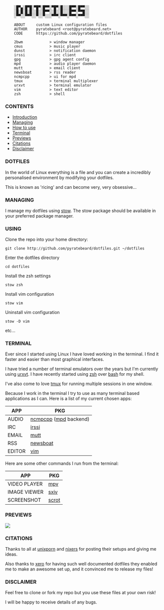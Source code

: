 ```

    ░█▀▄░█▀█░▀█▀░█▀▀░▀█▀░█░░░█▀▀░█▀▀░░
    ░█░█░█░█░░█░░█▀▀░░█░░█░░░█▀▀░▀▀█░░
    ░▀▀░░▀▀▀░░▀░░▀░░░▀▀▀░▀▀▀░▀▀▀░▀▀▀░░

    ABOUT     custom Linux configuration files
    AUTHOR    pyratebeard <root@pyratebeard.net>
    CODE      https://github.com/pyratebeard/dotfiles

    2bwm            > window manager
    cmus            > music player
    dunst           > notification daemon
    irssi           > irc client
    gpg             > gpg agent config
    mpd             > audio player daemon
    mutt            > email client
    newsboat        > rss reader
    ncmpcpp         > ui for mpd
    tmux            > terminal multiplexer
    urxvt           > terminal emulator
    vim             > text editor
    zsh             > shell

```

### CONTENTS
 - [Introduction](#dotfiles)
 - [Managing](#managing)
 - [How to use](#using)
 - [Terminal](#terminal)
 - [Previews](#previews)
 - [Citations](#citations)
 - [Disclaimer](#disclaimer)

### DOTFILES

In the world of Linux everything is a file and you can create a incredibly personalised environment by modifying your dotfiles.

This is known as 'ricing' and can become very, very obsessive...

### MANAGING

I manage my dotfiles using [stow](http://www.gnu.org/software/stow/).  The stow package should be available in your preferred package manager.

### USING
Clone the repo into your home directory:

`git clone http://github.com/pyratebeard/dotfiles.git ~/dotfiles`

Enter the dotfiles directory

`cd dotfiles`

Install the zsh settings

`stow zsh`

Install vim configuration

`stow vim`

Uninstall vim configuration

`stow -D vim`

etc...

### TERMINAL
Ever since I started using Linux I have loved working in the terminal. I find it faster and easier than most graphical interfaces.

I have tried a number of terminal emulators over the years but I'm currently using [urxvt](). I have recently started using [zsh](http://zsh.sourceforge.net/) over [bash](https://www.gnu.org/software/bash/) for my shell.

I've also come to love [tmux](https://tmux.github.io/) for running multiple sessions in one window.

Because I work in the terminal I try to use as many terminal based applications as I can. Here is a list of my current chosen apps:

APP | PKG
--- | ---
AUDIO | [ncmpcpp](http://rybczak.net/ncmpcpp/) ([mpd](https://www.musicpd.org/) backend)
IRC | [irssi](https://irssi.org/)
EMAIL | [mutt](http://www.mutt.org/)
RSS | [newsboat](https://newsboat.org/)
EDITOR | [vim](http://www.vim.org/)

Here are some other commands I run from the terminal:

APP | PKG
--- | ---
VIDEO PLAYER | [mpv](https://mpv.io/)
IMAGE VIEWER | [sxiv](https://github.com/muennich/sxiv)
SCREENSHOT | [scrot]()

### PREVIEWS
![](https://github.com/pyratebeard/dotfiles/master/previews/venganza.png)

### CITATIONS
Thanks to all at [unixporn](http://reddit.com/r/unixporn) and [nixers](https://www.nixers.net/) for posting their setups and giving me ideas.

Also thanks to [xero](https://github.com/xero/dotfiles) for having such well documented dotfiles they enabled me to make an awesome set up, and it convinced me to release my files!

### DISCLAIMER
Feel free to clone or fork my repo but you use these files at your own risk!

I will be happy to receive details of any bugs.

